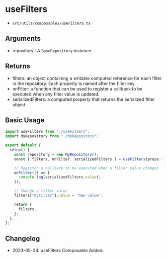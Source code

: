 # useFilters
- `src/utils/composables/useFilters.ts`

## Arguments
- repository : A `BaseRepository` instance.

## Returns
- filters: an object containing a writable computed reference for each filter in the repository. Each property is named after the filter key.
- onFilter: a function that can be used to register a callback to be executed when any filter value is updated.
- serializedFilters: a computed property that returns the serialized filter object.

## Basic Usage

```js
import useFilters from "./useFilters";
import MyRepository from "./MyRepository";

export default {
  setup() {
    const repository = new MyRepository();
    const { filters, onFilter, serializedFilters } = useFilters(props.repository);

    // Register a callback to be executed when a filter value changes
    onFilter(() => {
      console.log(serializedFilters.value);
    });

    // Change a filter value
    filters["myFilter"].value = "new value";

    return {
      filters,
    };
  },
};
```

## Changelog
- 2023-05-04: useFilters Composable Added.
